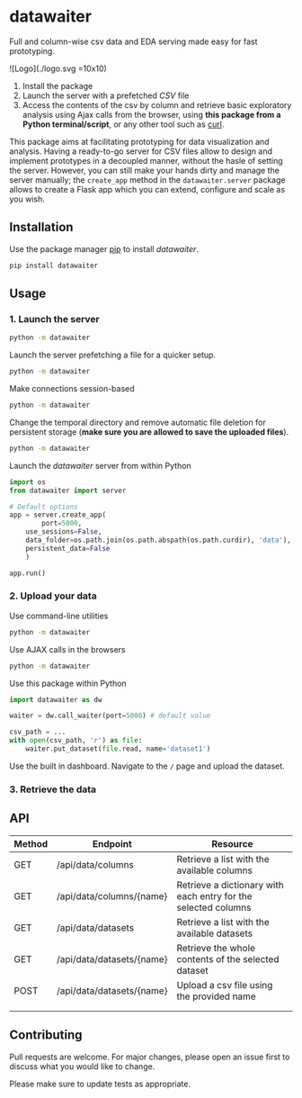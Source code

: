 # datawaiter
Full and column-wise csv data and EDA serving made easy for fast prototyping.

![Logo](./logo.svg =10x10)

1. Install the package
2. Launch the server with a prefetched _CSV_ file
3. Access the contents of the csv by column and retrieve basic exploratory analysis using Ajax calls
	from the browser, using __this package from a Python terminal/script__, or any other tool such as
	[curl]().

This package aims at facilitating prototyping for data visualization and analysis. Having a ready-to-go 
server for CSV files allow to design and implement prototypes in a decoupled manner, without the hasle of
setting the server. However, you can still make your hands dirty and manage the server manually; the 
`create_app` method in the `datawaiter.server` package allows to create a Flask app which you can extend,
configure and scale as you wish.

## Installation

Use the package manager [pip](https://pip.pypa.io/en/stable/) to install _datawaiter_.

```bash
pip install datawaiter
```

## Usage

### 1. Launch the server
```bash
python -m datawaiter
```

Launch the server prefetching a file for a quicker setup.
```bash
python -m datawaiter
```

Make connections session-based 
```bash
python -m datawaiter
```

Change the temporal directory and remove automatic file deletion for persistent storage (__make
sure you are allowed to save the uploaded files__).
```bash
python -m datawaiter
```

Launch the _datawaiter_ server from within Python
```python
import os 
from datawaiter import server

# Default options
app = server.create_app(
        port=5000,
	use_sessions=False,
	data_folder=os.path.join(os.path.abspath(os.path.curdir), 'data'),
	persistent_data=False
    )

app.run()
```

### 2. Upload your data
Use command-line utilities
```bash
python -m datawaiter
```

Use AJAX calls in the browsers
```bash
python -m datawaiter
```

Use this package within Python
```Python
import datawaiter as dw

waiter = dw.call_waiter(port=5000) # default value

csv_path = ...
with open(csv_path, 'r') as file:
	waiter.put_dataset(file.read, name='dataset1')
```
Use the built in dashboard. Navigate to the `/` page and upload the dataset.

### 3. Retrieve the data

## API

| Method | Endpoint | Resource |
|--------|----------|----------|
| GET | /api/data/columns       | Retrieve a list with the available columns        |          
| GET | /api/data/columns/{name}       | Retrieve a dictionary with each entry for the selected columns         |          
| GET | /api/data/datasets       | Retrieve a list with the available datasets         |          
| GET | /api/data/datasets/{name}       | Retrieve the whole contents of the selected dataset         |          
| POST | /api/data/datasets/{name}       | Upload a csv file using the provided name         |          
|        |          |          |
|        |          |          |

## Contributing
Pull requests are welcome. For major changes, please open an issue first to discuss what you would like to change.

Please make sure to update tests as appropriate.
